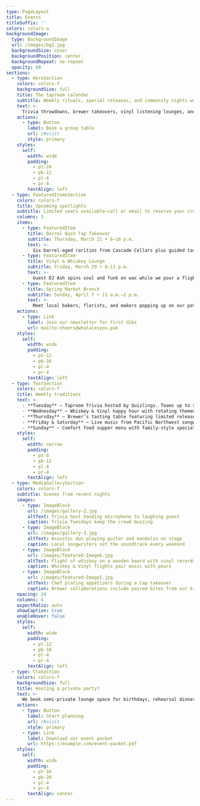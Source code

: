 ```yaml
---
type: PageLayout
title: Events
titleSuffix: ''
colors: colors-a
backgroundImage:
  type: BackgroundImage
  url: /images/bg2.jpg
  backgroundSize: cover
  backgroundPosition: center
  backgroundRepeat: no-repeat
  opacity: 60
sections:
  - type: HeroSection
    colors: colors-f
    backgroundSize: full
    title: The taproom calendar
    subtitle: Weekly rituals, special releases, and community nights worth circling.
    text: >-
      Trivia throwdowns, brewer takeovers, vinyl listening lounges, and comfort food suppers—we keep the energy high and the pours fresh. Scroll through to plan your next visit.
    actions:
      - type: Button
        label: Book a group table
        url: /#visit
        style: primary
    styles:
      self:
        width: wide
        padding:
          - pt-24
          - pb-12
          - pl-4
          - pr-4
        textAlign: left
  - type: FeaturedItemsSection
    colors: colors-f
    title: Upcoming spotlights
    subtitle: Limited seats available—call or email to reserve your crew.
    columns: 3
    items:
      - type: FeaturedItem
        title: Barrel Bash Tap Takeover
        subtitle: Thursday, March 21 • 6–10 p.m.
        text: >-
          Six barrel-aged rarities from Cascade Cellars plus guided tastings with head brewer Nina Ramos. Includes paired bites from Chef Lynda.
      - type: FeaturedItem
        title: Vinyl & Whiskey Lounge
        subtitle: Friday, March 29 • 8–11 p.m.
        text: >-
          Guest DJ Ash spins soul and funk on wax while we pour a flight of single-barrel whiskeys. Bring your favorite record and we’ll spin it.
      - type: FeaturedItem
        title: Spring Market Brunch
        subtitle: Sunday, April 7 • 11 a.m.–2 p.m.
        text: >-
          Meet local bakers, florists, and makers popping up on our patio. Live acoustic set by The Cedar Strings and brunch cocktails all afternoon.
    actions:
      - type: Link
        label: Join our newsletter for first dibs
        url: mailto:cheers@whatalesyou.pub
    styles:
      self:
        width: wide
        padding:
          - pt-12
          - pb-16
          - pl-4
          - pr-4
        textAlign: left
  - type: TextSection
    colors: colors-f
    title: Weekly traditions
    text: >-
      - **Tuesday** — Taproom Trivia hosted by Quizlings. Teams up to six, prizes for first, second, and best team name.
      - **Wednesday** — Whiskey & Vinyl happy hour with rotating themed flights and guest DJs.
      - **Thursday** — Brewer’s tasting table featuring limited releases and behind-the-bar stories.
      - **Friday & Saturday** — Live music from Pacific Northwest songwriters. No cover, reservations encouraged.
      - **Sunday** — Comfort food supper menu with family-style specials and half-priced bottles of wine.
    styles:
      self:
        width: narrow
        padding:
          - pt-8
          - pb-12
          - pl-4
          - pr-4
        textAlign: left
  - type: MediaGallerySection
    colors: colors-f
    subtitle: Scenes from recent nights
    images:
      - type: ImageBlock
        url: /images/gallery-2.jpg
        altText: Trivia host handing microphone to laughing guest
        caption: Trivia Tuesdays keep the crowd buzzing
      - type: ImageBlock
        url: /images/gallery-3.jpg
        altText: Acoustic duo playing guitar and mandolin on stage
        caption: Local songwriters set the soundtrack every weekend
      - type: ImageBlock
        url: /images/featured-Image6.jpg
        altText: Flight of whiskey on a wooden board with vinyl records in background
        caption: Whiskey & Vinyl flights pair music with pours
      - type: ImageBlock
        url: /images/featured-Image1.jpg
        altText: Chef plating appetizers during a tap takeover
        caption: Brewer collaborations include paired bites from our kitchen
    spacing: 24
    columns: 4
    aspectRatio: auto
    showCaption: true
    enableHover: false
    styles:
      self:
        width: wide
        padding:
          - pt-12
          - pb-16
          - pl-4
          - pr-4
        textAlign: left
  - type: CtaSection
    colors: colors-f
    backgroundSize: full
    title: Hosting a private party?
    text: >-
      We book semi-private lounge space for birthdays, rehearsal dinners, and corporate happy hours. Let us curate a custom tap list and menu for your crew.
    actions:
      - type: Button
        label: Start planning
        url: /#visit
        style: primary
      - type: Link
        label: Download our event packet
        url: https://example.com/event-packet.pdf
    styles:
      self:
        width: wide
        padding:
          - pt-16
          - pb-20
          - pl-4
          - pr-4
        textAlign: center
---
```

